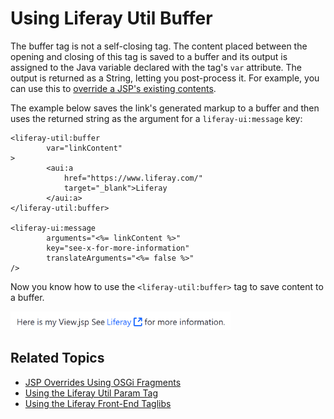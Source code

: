 # Using Liferay Util Buffer

The buffer tag is not a self-closing tag. The content placed between the opening and closing of this tag is saved to a buffer and its output is assigned to the Java variable declared with the tag's `var` attribute. The output is returned as a String, letting you post-process it. For example, you can use this to [override a JSP's existing contents](https://help.liferay.com/hc/en-us/articles/360029122451-JSP-Overrides-Using-OSGi-Fragments). 

The example below saves the link's generated markup to a buffer and then uses the returned string as the argument for a `liferay-ui:message` key:

```markup
<liferay-util:buffer
		var="linkContent"
>
		<aui:a 
			href="https://www.liferay.com/" 
			target="_blank">Liferay
		</aui:a>
</liferay-util:buffer>

<liferay-ui:message 
		arguments="<%= linkContent %>" 
		key="see-x-for-more-information" 
		translateArguments="<%= false %>" 
/>
```

Now you know how to use the `<liferay-util:buffer>` tag to save content to a buffer. 

![You can use the Liferay Util Buffer tag to save pieces of markup to reuse in your JSP.](./liferay-util-buffer/images/01.png)
    
## Related Topics

* [JSP Overrides Using OSGi Fragments](https://help.liferay.com/hc/en-us/articles/360029122451-JSP-Overrides-Using-OSGi-Fragments)
* [Using the Liferay Util Param Tag](./liferay-util-param.md)
* [Using the Liferay Front-End Taglibs](../liferay-frontend-tag-library.md)